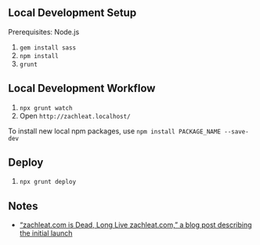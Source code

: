## Local Development Setup

Prerequisites: Node.js

1. `gem install sass`
1. `npm install`
1. `grunt`

## Local Development Workflow

1. `npx grunt watch`
1. Open `http://zachleat.localhost/`

To install new local npm packages, use `npm install PACKAGE_NAME --save-dev`

## Deploy

1. `npx grunt deploy`

## Notes

 * [“zachleat.com is Dead, Long Live zachleat.com,” a blog post describing the initial launch](http://www.zachleat.com/web/zachleat-is-dead/)
